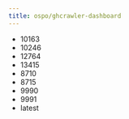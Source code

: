 ```yaml
---
title: ospo/ghcrawler-dashboard
---
```

- 10163
- 10246
- 12764
- 13415
- 8710
- 8715
- 9990
- 9991
- latest
